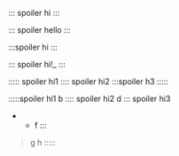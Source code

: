::: spoiler hi
:::

::: spoiler hello
:::

:::spoiler hi
:::

::: spoiler hi!_
:::

::::: spoiler hi1
:::: spoiler hi2
:::spoiler h3
:::::

:::::spoiler hi1
b
:::: spoiler hi2
d
::: spoiler hi3
- - f
:::
> g h
:::::
